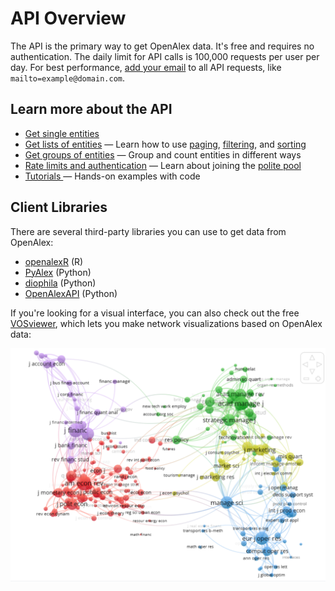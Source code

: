 # API Overview

The API is the primary way to get OpenAlex data. It's free and requires no authentication. The daily limit for API calls is 100,000 requests per user per day. For best performance, [add your email](https://github.com/ourresearch/openalex-docs/blob/sandbox/how-to-use-the-api/how-to-use-the-api/rate-limits-and-authentication.md#the-polite-pool) to all API requests, like `mailto=example@domain.com`.

## Learn more about the API

* [Get single entities](get-single-entities/)
* [Get lists of entities](get-lists-of-entities/) — Learn how to use [paging](get-lists-of-entities/paging.md), [filtering](broken-reference), and [sorting](get-lists-of-entities/sort-entity-lists.md)
* [Get groups of entities](get-groups-of-entities/) — Group and count entities in different ways
* [Rate limits and authentication](rate-limits-and-authentication.md) — Learn about joining the [polite pool](rate-limits-and-authentication.md#the-polite-pool)
* [Tutorials ](../additional-help/tutorials.md)— Hands-on examples with code

## Client Libraries

There are several third-party libraries you can use to get data from OpenAlex:

* [openalexR](https://github.com/ropensci/openalexR) (R)
* [PyAlex](https://github.com/J535D165/pyalex) (Python)
* [diophila](https://pypi.org/project/diophila/) (Python)
* [OpenAlexAPI](https://pypi.org/project/openalexapi/) (Python)

If you're looking for a visual interface, you can also check out the free [VOSviewer](https://www.vosviewer.com/), which lets you make network visualizations based on OpenAlex data:

![](<../.gitbook/assets/Screenshot by Dropbox Capture (1).png>)
